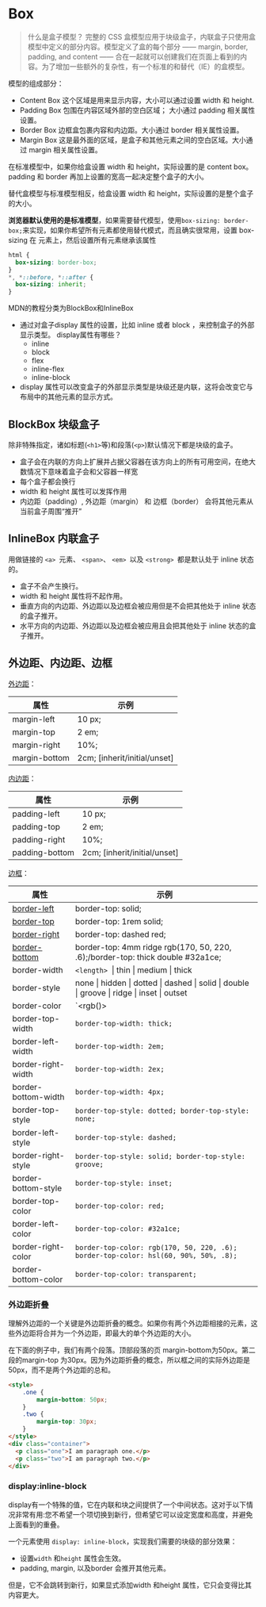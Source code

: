 # Box


>什么是盒子模型？
>完整的 CSS 盒模型应用于块级盒子，内联盒子只使用盒模型中定义的部分内容。模型定义了盒的每个部分 —— margin, border, padding, and content —— 合在一起就可以创建我们在页面上看到的内容。为了增加一些额外的复杂性，有一个标准的和替代（IE）的盒模型。

模型的组成部分：

* Content Box 这个区域是用来显示内容，大小可以通过设置 width 和 height.
* Padding Box 包围在内容区域外部的空白区域； 大小通过 padding 相关属性设置。
* Border Box 边框盒包裹内容和内边距。大小通过 border 相关属性设置。
* Margin Box 这是最外面的区域，是盒子和其他元素之间的空白区域。大小通过 margin 相关属性设置。

在标准模型中，如果你给盒设置 width 和 height，实际设置的是 content box。 padding 和 border 再加上设置的宽高一起决定整个盒子的大小。

替代盒模型与标准模型相反，给盒设置 width 和 height，实际设置的是整个盒子的大小。 

**浏览器默认使用的是标准模型**，如果需要替代模型，使用`box-sizing: border-box;`来实现，如果你希望所有元素都使用替代模式，而且确实很常用，设置 box-sizing 在 <html> 元素上，然后设置所有元素继承该属性

```css
html {
  box-sizing: border-box;
}
*, *::before, *::after {
  box-sizing: inherit;
}
```

MDN的教程分类为BlockBox和InlineBox

* 通过对盒子display 属性的设置，比如 inline 或者 block ，来控制盒子的外部显示类型。
    display属性有哪些？
    * inline
    * block
    * flex
    * inline-flex
    * inline-block
* display 属性可以改变盒子的外部显示类型是块级还是内联，这将会改变它与布局中的其他元素的显示方式。 

## BlockBox 块级盒子

除非特殊指定，诸如标题(`<h1>`等)和段落(`<p>`)默认情况下都是块级的盒子。

* 盒子会在内联的方向上扩展并占据父容器在该方向上的所有可用空间，在绝大数情况下意味着盒子会和父容器一样宽
* 每个盒子都会换行
* width 和 height 属性可以发挥作用
* 内边距（padding）, 外边距（margin） 和 边框（border） 会将其他元素从当前盒子周围“推开”

## InlineBox 内联盒子

用做链接的 `<a> `元素、 `<span>`、 `<em> `以及 `<strong> `都是默认处于 inline 状态的。

* 盒子不会产生换行。
* width 和 height 属性将不起作用。
* 垂直方向的内边距、外边距以及边框会被应用但是不会把其他处于 inline 状态的盒子推开。
* 水平方向的内边距、外边距以及边框会被应用且会把其他处于 inline 状态的盒子推开。

## 外边距、内边距、边框

[外边距](https://developer.mozilla.org/zh-CN/docs/Web/CSS/margin)：

| 属性 | 示例|
|---|------|
|margin-left|10 px;|
|margin-top|2 em;|
|margin-right| 10%;|
|margin-bottom| 2cm; [inherit/initial/unset]|

[内边距](https://developer.mozilla.org/zh-CN/docs/Web/CSS/padding)：

| 属性 | 示例|
|---|------|
|padding-left|10 px;|
|padding-top|2 em;|
|padding-right| 10%;|
|padding-bottom| 2cm; [inherit/initial/unset]|

[边框](https://developer.mozilla.org/zh-CN/docs/Web/CSS/border)：

| 属性 | 示例|
|---|------|
|[border-left](https://developer.mozilla.org/zh-CN/docs/Web/CSS/border-left)|border-top: solid;|
|[border-top](https://developer.mozilla.org/zh-CN/docs/Web/CSS/border-top)|border-top: 1rem solid;|
|[border-right](https://developer.mozilla.org/zh-CN/docs/Web/CSS/border-right)|border-top: dashed red;|
|[border-bottom](https://developer.mozilla.org/zh-CN/docs/Web/CSS/border-bottom)| border-top: 4mm ridge rgb(170, 50, 220, .6);/border-top: thick double #32a1ce;|
|border-width|`<length> `\| thin \| medium \| thick|
|border-style|none \| hidden \| dotted \| dashed \| solid \| double \| groove \| ridge \| inset \| outset|
|border-color|`<rgb()> | <rgba()> | <hsl()> | <hsla()> | <hex-color> | <named-color> | currentcolor | <deprecated-system-color>`|
|border-top-width|`border-top-width: thick;`|
|border-left-width|`border-top-width: 2em;`|
|border-right-width|`border-top-width: 2ex;`|
|border-bottom-width|`border-top-width: 4px;`|
|border-top-style|`border-top-style: dotted; border-top-style: none;`|
|border-left-style|`border-top-style: dashed;`|
|border-right-style|`border-top-style: solid; border-top-style: groove;`|
|border-bottom-style|`border-top-style: inset;`|
|border-top-color|`border-top-color: red;`|
|border-left-color|`border-top-color: #32a1ce;`|
|border-right-color|`border-top-color: rgb(170, 50, 220, .6); border-top-color: hsl(60, 90%, 50%, .8);`|
|border-bottom-color|`border-top-color: transparent;`|




### 外边距折叠

理解外边距的一个关键是外边距折叠的概念。如果你有两个外边距相接的元素，这些外边距将合并为一个外边距，即最大的单个外边距的大小。

在下面的例子中，我们有两个段落。顶部段落的页 margin-bottom为50px。第二段的margin-top 为30px。因为外边距折叠的概念，所以框之间的实际外边距是50px，而不是两个外边距的总和。

```html
<style>
    .one {
        margin-bottom: 50px;
    }
    .two {
        margin-top: 30px;
    }
</style>
<div class="container">
  <p class="one">I am paragraph one.</p>
  <p class="two">I am paragraph two.</p>
</div>
```

### display:inline-block

display有一个特殊的值，它在内联和块之间提供了一个中间状态。这对于以下情况非常有用:您不希望一个项切换到新行，但希望它可以设定宽度和高度，并避免上面看到的重叠。

一个元素使用 `display: inline-block`，实现我们需要的块级的部分效果：

* 设置`width` 和`height` 属性会生效。
* padding, margin, 以及border 会推开其他元素。

但是，它不会跳转到新行，如果显式添加width 和height 属性，它只会变得比其内容更大。



